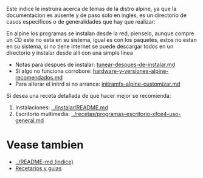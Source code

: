 
Este indice le instruira acerca de temas de la distro alpine, 
ya que la documentacion es ausente y de paso solo en ingles, 
es un directorio de casos especificos o de generalidades que hay que realizar:

En alpine los programas se instalan desde la red, pienselo, aunque compre un CD este no esta en su sistema, 
igual es con los paquetes, estos no estan en su sistema, si no tiene internet se puede descargar todos 
en un directorio y instalar desde alli con una simple linea

* Notas para despues de instalar: [tunear-despues-de-instalar.md](tunear-despues-de-instalar.md)
* Si algo no funciona corrobore: [hardware-y-versiones-alpine-recomendados.md](hardware-y-versiones-alpine-recomendados.md)
* Para alterar el initrd si no arranca: [initramfs-alpine-customizar.md](initramfs-alpine-customizar.md)

Si desea una receta detallada de que hacer mejor se recomienda:

1. Instalaciones: [../instalar/README.md](../instalar/README.md)
2. Escritorio multimedia: [../recetas/programas-escritorio-xfce4-uso-general.md](../recetas/programas-escritorio-xfce4-uso-general.md)

# Vease tambien

* [../README-md (indice)](../README-md)
* [Recetarios y guias](../recetas/)
